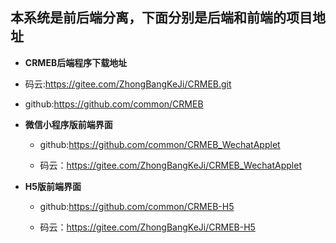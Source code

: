 ## 本系统是前后端分离，下面分别是后端和前端的项目地址

+  **CRMEB后端程序下载地址** 

  + 码云:https://gitee.com/ZhongBangKeJi/CRMEB.git
  
  + github:https://github.com/common/CRMEB

+  **微信小程序版前端界面** 
  
   + github:https://github.com/common/CRMEB_WechatApplet
  
   + 码云：https://gitee.com/ZhongBangKeJi/CRMEB_WechatApplet
  
+  **H5版前端界面** 
  
   + github:https://github.com/common/CRMEB-H5
  
   + 码云：https://gitee.com/ZhongBangKeJi/CRMEB-H5